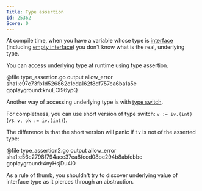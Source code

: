 ```yaml
---
Title: Type assertion
Id: 25362
Score: 0
---
```

At compile time, when you have a variable whose type is [interface](a-1221) (including [empty interface](a-der300hf)) you don't know what is the real, underlying type.

You can access underlying type at runtime using type assertion.

@file type_assertion.go output allow_error sha1:c97c73fb1d526862c1cda162f8df757ca6ba1a5e goplayground:knuECI96ypQ

Another way of accessing underlying type is with [type switch](a-14736).

For completness, you can use short version of type switch: `v := iv.(int)` (vs. `v, ok := iv.(int)`).

The difference is that the short version will panic if `iv` is not of the asserted type:

@file type_assertion2.go output allow_error sha1:e56c2798f794acc37ea8fccd08bc294b8abfebbc goplayground:4nyHsjDu4i0

As a rule of thumb, you shouldn't try to discover underlying value of interface type as it pierces through an abstraction.
